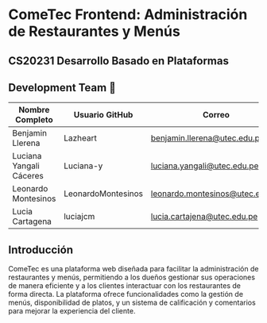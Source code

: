 # ComeTec Frontend️: Administración de Restaurantes y Menús
## CS20231 Desarrollo Basado en Plataformas

## Development Team 👥
| Nombre Completo         | Usuario GitHub     | Correo                                                                    |
| ----------------------- | ------------------ | ------------------------------------------------------------------------- |
| Benjamin Llerena        | Lazheart           | [benjamin.llerena@utec.edu.pe](mailto:benjamin.llerena@utec.edu.pe)       |
| Luciana Yangali Cáceres | Luciana-y          | [luciana.yangali@utec.edu.pe](mailto:luciana.yangali@utec.edu.pe)         |
| Leonardo Montesinos     | LeonardoMontesinos | [leonardo.montesinos@utec.edu.pe](mailto:leonardo.montesinos@utec.edu.pe) |
| Lucia Cartagena         | luciajcm           | [lucia.cartajena@utec.edu.pe](mailto:lucia.cartajena@utec.edu.pe)         |

## Introducción
ComeTec es una plataforma web diseñada para facilitar la administración de restaurantes y menús, permitiendo a los dueños gestionar sus operaciones de manera eficiente y a los clientes interactuar con los restaurantes de forma directa. La plataforma ofrece funcionalidades como la gestión de menús, disponibilidad de platos, y un sistema de calificación y comentarios para mejorar la experiencia del cliente.
